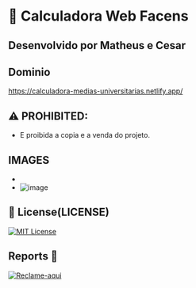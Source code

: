 # 🔢 Calculadora Web Facens
## Desenvolvido por Matheus e Cesar

## Dominio
https://calculadora-medias-universitarias.netlify.app/


## ⚠️ PROHIBITED:
- E proibida a copia e a venda do projeto.


##  IMAGES 

-
- ![image](https://github.com/user-attachments/assets/0cf98d02-0518-4d42-8f45-77cc0311b21d)




## 📜 License(LICENSE)
[![MIT License](https://img.shields.io/badge/License-MIT-red.svg)](https://github.com/cesarbtakeda/Calculadora-Web-Facen/blob/main/LICENSE)



##  Reports 📱
[![Reclame-aqui](https://img.shields.io/badge/complain-_here-red)](https://github.com/cesarbtakeda/Calculadora-Web-Facens/issues)  
